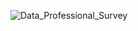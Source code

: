 ![Data_Professional_Survey](https://github.com/user-attachments/assets/1cf9a5ac-ea23-404a-9577-30afbe2a7e3a)


